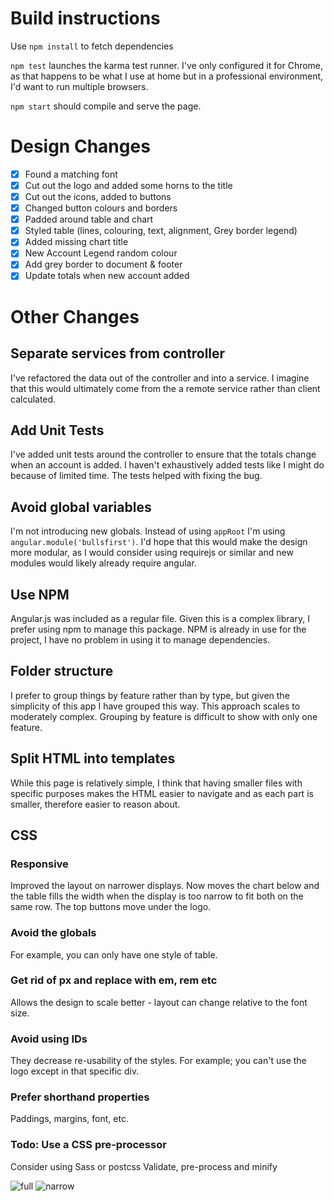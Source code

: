 # Build instructions

Use `npm install` to fetch dependencies

`npm test` launches the karma test runner. I've only configured it for Chrome, as that happens to be what I use at home 
but in a professional environment, I'd want to run multiple browsers. 

`npm start` should compile and serve the page. 

# Design Changes
- [x] Found a matching font 
- [x] Cut out the logo and added some horns to the title
- [x] Cut out the icons, added to buttons
- [x] Changed button colours and borders
- [x] Padded around table and chart
- [x] Styled table (lines, colouring, text, alignment, Grey border legend)
- [x] Added missing chart title
- [x] New Account Legend random colour
- [x] Add grey border to document & footer
- [x] Update totals when new account added

# Other Changes
## Separate services from controller
I've refactored the data out of the controller and into a service. I imagine that this would ultimately come from the a
remote service rather than client calculated. 

## Add Unit Tests
I've added unit tests around the controller to ensure that the totals change when an account is added. 
I haven't exhaustively added tests like I might do because of limited time. 
The tests helped with fixing the bug.

## Avoid global variables
I'm not introducing new globals. Instead of using `appRoot` I'm using `angular.module('bullsfirst')`. I'd hope that this 
would make the design more modular, as I would consider using requirejs or similar and new modules would likely already require angular. 

## Use NPM
Angular.js was included as a regular file. Given this is a complex library, I prefer using npm to manage this package. 
NPM is already in use for the project, I have no problem in using it to manage dependencies. 

## Folder structure
I prefer to group things by feature rather than by type, but given the simplicity of this app I have grouped this way. 
This approach scales to moderately complex. Grouping by feature is difficult to show with only one feature. 

## Split HTML into templates
While this page is relatively simple, I think that having smaller files with specific purposes makes the HTML easier to navigate and as each part is smaller, therefore easier to reason about.

## CSS
### Responsive
Improved the layout on narrower displays. Now moves the chart below and the table fills the width when the display is
too narrow to fit both on the same row. The top buttons move under the logo. 

### Avoid the globals
For example, you can only have one style of table. 

### Get rid of px and replace with em, rem etc 
Allows the design to scale better - layout can change relative to the font size.

### Avoid using IDs
They decrease re-usability of the styles. For example; you can't use the logo except in that specific div.

### Prefer shorthand properties
Paddings, margins, font, etc.

### Todo: Use a CSS pre-processor
Consider using Sass or postcss
Validate, pre-process and minify

![full](http://i.imgur.com/pAK2h1G.png)
![narrow](http://i.imgur.com/4v4EiC2.png)
